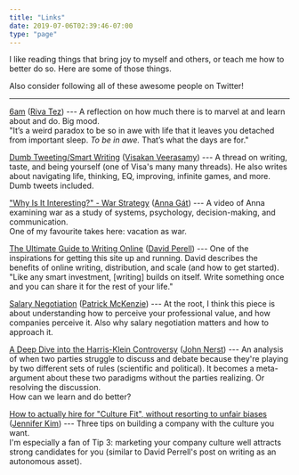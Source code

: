 ```yaml
---
title: "Links"
date: 2019-07-06T02:39:46-07:00
type: "page"
---
```


I like reading things that bring joy to myself and others, or teach me how to better do so.  Here are some of those things.  

Also consider following all of these awesome people on Twitter!

---

[6am](https://www.hardtowrite.com/6am-published-the-idealist/)
([Riva Tez](https://twitter.com/rivatez))
--- A reflection on how much there is to marvel at and learn about and do.  Big mood.  
"It’s a weird paradox to be so in awe with life that it leaves you detached from important sleep. _To be in awe._ That’s what the days are for."

[Dumb Tweeting/Smart Writing](https://twitter.com/visakanv/status/1088347054974201858)
([Visakan Veerasamy](https://twitter.com/visakanv))
--- A thread on writing, taste, and being yourself (one of Visa's many many threads).  He also writes about navigating life, thinking, EQ, improving, infinite games, and more. Dumb tweets included.

["Why Is It Interesting?" - War Strategy](https://twitter.com/TheAnnaGat/status/1137403902561857536)
([Anna Gát](https://twitter.com/TheAnnaGat))
--- A video of Anna examining war as a study of systems, psychology, decision-making, and communication.  
One of my favourite takes here: vacation as war.

[The Ultimate Guide to Writing Online](https://www.perell.com/blog/the-ultimate-guide-to-writing-online)
([David Perell](https://twitter.com/david_perell))
--- One of the inspirations for getting this site up and running.  David describes the benefits of online writing, distribution, and scale (and how to get started).  
"Like any smart investment, [writing] builds on itself. Write something once and you can share it for the rest of your life."

[Salary Negotiation](https://www.kalzumeus.com/2012/01/23/salary-negotiation/)
([Patrick McKenzie](https://twitter.com/patio11))
--- At the root, I think this piece is about understanding how to perceive your professional value, and how companies perceive it.  Also why salary negotiation matters and how to approach it.

[A Deep Dive into the Harris-Klein Controversy](https://everythingstudies.com/2018/04/26/a-deep-dive-into-the-harris-klein-controversy/)
([John Nerst](https://twitter.com/everytstudies))
--- An analysis of when two parties struggle to discuss and debate because they're playing by two different sets of rules (scientific and political).
It becomes a meta-argument about these two paradigms without the parties realizing.  Or resolving the discussion.  
How can we learn and do better?

[How to actually hire for "Culture Fit", without resorting to unfair biases](https://www.linkedin.com/pulse/3-tips-hire-culture-fit-jennifer-kim/?published=t)
([Jennifer Kim](https://twitter.com/jenistyping))
--- Three tips on building a company with the culture you want.  
I'm especially a fan of Tip 3: marketing your company culture well attracts strong candidates for you (similar to David Perrell's post on writing as an autonomous asset).

